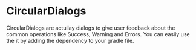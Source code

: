 # CircularDialogs

CircularDialogs are actullay dialogs to give user feedback about the common operations like Success, Warning and Errors. 
You can easily use the it by adding the dependency to your gradle file.

